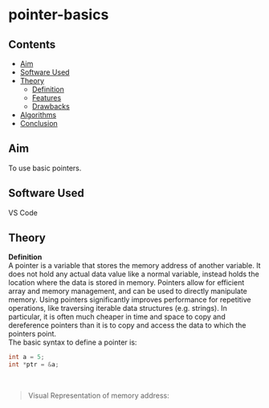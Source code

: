 # pointer-basics
## Contents
- [Aim](#aim)
- [Software Used](#software-used)
- [Theory](#theory)
  * [Definition](#definition)
  * [Features](#features)
  * [Drawbacks](#drawbacks)
- [Algorithms](#algorithms)
- [Conclusion](#conclusion)

## Aim 
To use basic pointers.

## Software Used 
VS Code

## Theory
**Definition**
<br>
A pointer is a variable that stores the memory address of another variable. It does not hold any actual data value like a normal variable, instead holds the location where the data is stored in memory. Pointers allow for efficient array and memory management, and can be used to directly manipulate memory.
Using pointers significantly improves performance for repetitive operations, like traversing iterable data structures (e.g. strings). In particular, it is often much cheaper in time and space to copy and dereference pointers than it is to copy and access the data to which the pointers point.  
The basic syntax to define a pointer is:
```cpp
int a = 5;
int *ptr = &a;
```
<br>  

> Visual Representation of memory address:
<br>
